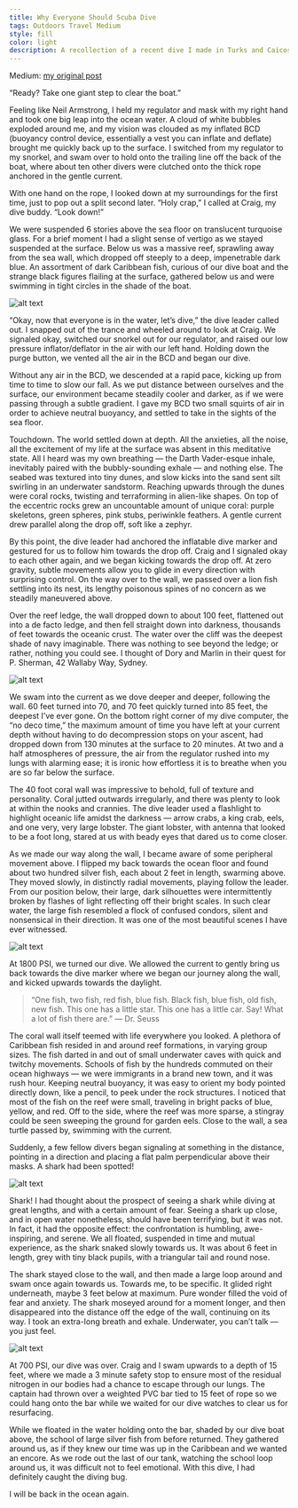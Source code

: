 ```yaml
---
title: Why Everyone Should Scuba Dive
tags: Outdoors Travel Medium
style: fill
color: light
description: A recollection of a recent dive I made in Turks and Caicos.
---
```


Medium: [my original post](https://medium.com/@arthur_pan/why-everyone-should-scuba-dive-9516a62a58cd)

“Ready? Take one giant step to clear the boat.”

Feeling like Neil Armstrong, I held my regulator and mask with my right hand and took one big leap into the ocean water. A cloud of white bubbles exploded around me, and my vision was clouded as my inflated BCD (buoyancy control device, essentially a vest you can inflate and deflate) brought me quickly back up to the surface. I switched from my regulator to my snorkel, and swam over to hold onto the trailing line off the back of the boat, where about ten other divers were clutched onto the thick rope anchored in the gentle current.

With one hand on the rope, I looked down at my surroundings for the first time, just to pop out a split second later. “Holy crap,” I called at Craig, my dive buddy. “Look down!”

We were suspended 6 stories above the sea floor on translucent turquoise glass. For a brief moment I had a slight sense of vertigo as we stayed suspended at the surface. Below us was a massive reef, sprawling away from the sea wall, which dropped off steeply to a deep, impenetrable dark blue. An assortment of dark Caribbean fish, curious of our dive boat and the strange black figures flailing at the surface, gathered below us and were swimming in tight circles in the shade of the boat.

![alt text](/images/scuba-dive/visibility.jpeg "visibility was 100+ feet")

“Okay, now that everyone is in the water, let’s dive,” the dive leader called out. I snapped out of the trance and wheeled around to look at Craig. We signaled okay, switched our snorkel out for our regulator, and raised our low pressure inflator/deflator in the air with our left hand. Holding down the purge button, we vented all the air in the BCD and began our dive.

Without any air in the BCD, we descended at a rapid pace, kicking up from time to time to slow our fall. As we put distance between ourselves and the surface, our environment became steadily cooler and darker, as if we were passing through a subtle gradient. I gave my BCD two small squirts of air in order to achieve neutral buoyancy, and settled to take in the sights of the sea floor.

Touchdown. The world settled down at depth. All the anxieties, all the noise, all the excitement of my life at the surface was absent in this meditative state. All I heard was my own breathing — the Darth Vader-esque inhale, inevitably paired with the bubbly-sounding exhale — and nothing else. The seabed was textured into tiny dunes, and slow kicks into the sand sent silt swirling in an underwater sandstorm. Reaching upwards through the dunes were coral rocks, twisting and terraforming in alien-like shapes. On top of the eccentric rocks grew an uncountable amount of unique coral: purple skeletons, green spheres, pink stubs, periwinkle feathers. A gentle current drew parallel along the drop off, soft like a zephyr.

By this point, the dive leader had anchored the inflatable dive marker and gestured for us to follow him towards the drop off. Craig and I signaled okay to each other again, and we began kicking towards the drop off. At zero gravity, subtle movements allow you to glide in every direction with surprising control. On the way over to the wall, we passed over a lion fish settling into its nest, its lengthy poisonous spines of no concern as we steadily maneuvered above.

Over the reef ledge, the wall dropped down to about 100 feet, flattened out into a de facto ledge, and then fell straight down into darkness, thousands of feet towards the oceanic crust. The water over the cliff was the deepest shade of navy imaginable. There was nothing to see beyond the ledge; or rather, nothing you could see. I thought of Dory and Marlin in their quest for P. Sherman, 42 Wallaby Way, Sydney.

![alt text](/images/scuba-dive/dropoff.jpeg "dropoff")

We swam into the current as we dove deeper and deeper, following the wall. 60 feet turned into 70, and 70 feet quickly turned into 85 feet, the deepest I’ve ever gone. On the bottom right corner of my dive computer, the “no deco time,” the maximum amount of time you have left at your current depth without having to do decompression stops on your ascent, had dropped down from 130 minutes at the surface to 20 minutes. At two and a half atmospheres of pressure, the air from the regulator rushed into my lungs with alarming ease; it is ironic how effortless it is to breathe when you are so far below the surface.

The 40 foot coral wall was impressive to behold, full of texture and personality. Coral jutted outwards irregularly, and there was plenty to look at within the nooks and crannies. The dive leader used a flashlight to highlight oceanic life amidst the darkness — arrow crabs, a king crab, eels, and one very, very large lobster. The giant lobster, with antenna that looked to be a foot long, stared at us with beady eyes that dared us to come closer.

As we made our way along the wall, I became aware of some peripheral movement above. I flipped my back towards the ocean floor and found about two hundred silver fish, each about 2 feet in length, swarming above. They moved slowly, in distinctly radial movements, playing follow the leader. From our position below, their large, dark silhouettes were intermittently broken by flashes of light reflecting off their bright scales. In such clear water, the large fish resembled a flock of confused condors, silent and nonsensical in their direction. It was one of the most beautiful scenes I have ever witnessed.

![alt text](/images/scuba-dive/lookup.jpeg "lookup")

At 1800 PSI, we turned our dive. We allowed the current to gently bring us back towards the dive marker where we began our journey along the wall, and kicked upwards towards the daylight.

> “One fish, two fish, red fish, blue fish. Black fish, blue fish, old fish, new fish. This one has a little star. This one has a little car. Say! What a lot of fish there are.” — Dr. Seuss

The coral wall itself teemed with life everywhere you looked. A plethora of Caribbean fish resided in and around reef formations, in varying group sizes. The fish darted in and out of small underwater caves with quick and twitchy movements. Schools of fish by the hundreds commuted on their ocean highways — we were immigrants in a brand new town, and it was rush hour. Keeping neutral buoyancy, it was easy to orient my body pointed directly down, like a pencil, to peek under the rock structures. I noticed that most of the fish on the reef were small, traveling in bright packs of blue, yellow, and red. Off to the side, where the reef was more sparse, a stingray could be seen sweeping the ground for garden eels. Close to the wall, a sea turtle passed by, swimming with the current.

Suddenly, a few fellow divers began signaling at something in the distance, pointing in a direction and placing a flat palm perpendicular above their masks. A shark had been spotted!

![alt text](/images/scuba-dive/shark-spotted.jpeg "shark spotted")

Shark! I had thought about the prospect of seeing a shark while diving at great lengths, and with a certain amount of fear. Seeing a shark up close, and in open water nonetheless, should have been terrifying, but it was not. In fact, it had the opposite effect: the confrontation is humbling, awe-inspiring, and serene. We all floated, suspended in time and mutual experience, as the shark snaked slowly towards us. It was about 6 feet in length, grey with tiny black pupils, with a triangular tail and round nose.

The shark stayed close to the wall, and then made a large loop around and swam once again towards us. Towards me, to be specific. It glided right underneath, maybe 3 feet below at maximum. Pure wonder filled the void of fear and anxiety. The shark moseyed around for a moment longer, and then disappeared into the distance off the edge of the wall, continuing on its way. I took an extra-long breath and exhale. Underwater, you can’t talk — you just feel.

![alt text](/images/scuba-dive/close-pass.jpeg "close pass")

At 700 PSI, our dive was over. Craig and I swam upwards to a depth of 15 feet, where we made a 3 minute safety stop to ensure most of the residual nitrogen in our bodies had a chance to escape through our lungs. The captain had thrown over a weighted PVC bar tied to 15 feet of rope so we could hang onto the bar while we waited for our dive watches to clear us for resurfacing.

While we floated in the water holding onto the bar, shaded by our dive boat above, the school of large silver fish from before returned. They gathered around us, as if they knew our time was up in the Caribbean and we wanted an encore. As we rode out the last of our tank, watching the school loop around us, it was difficult not to feel emotional. With this dive, I had definitely caught the diving bug.

I will be back in the ocean again.
